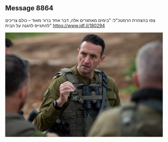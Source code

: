## Message 8864

צפו בהצהרת הרמטכ"ל: 
"בימים מאתגרים אלה, דבר אחד ברור מאוד – כולם צריכים להתגייס להגנה על הבית"
https://www.idf.il/180294

![Photo](./8864/8864_photo.jpg)

